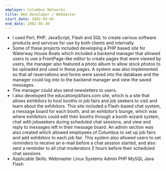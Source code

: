 ```yaml
---
employer: Columbus Networks
title: Web Developer / Webmaster
start_date: 2001-05-01
end_date: 2002-05-30
---
```


- I used Perl, PHP, JavaScript, Flash and SQL to create various software products and services for use by both clients and internally.
- Some of these projects included developing a PHP based site for Waterway House Boats which included a backend manager that allowed users to use a FrontPage-like editor to create pages that were viewed by users, the manager also featured a photo album to allow stock photos to be uploaded and used in these pages. A system was also implemented so that all reservations and forms were saved into the database and the manager could log into to the backend manager and view the saved messages.
- The manager could also send newsletters to users.
- I also developed the educationjobfairs.com site, which is a site that allows exhibitors to host booths in job fairs and job seekers to visit and learn about the exhibitors. This site included a Flash-based chat system, a message board for each booth, and an exhibitor’s lounge, which was where exhibitors could edit their booths through a booth wizard system, chat with jobseekers during scheduled chat sessions, and view and reply to messages left in their message board. An admin section was also created which allowed employees of Columbus to set up job fairs and add exhibitors to each job fair. This system also allowed users to set reminders to receive an e-mail before a chat session started, and also sent a reminder to all chat moderators 2 hours before their scheduled chat sessions
- Applicable Skills: Webmaster  Linux Systems Admin  PHP  MySQL  Java  Flash
